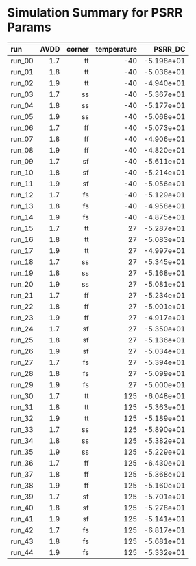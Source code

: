 # Simulation Summary for PSRR Params

| run | AVDD | corner | temperature | PSRR_DC |
| :-- | ---: | -----: | ----------: | ------: |
| run_00 | 1.7 | tt | -40 | -5.198e+01 |
| run_01 | 1.8 | tt | -40 | -5.036e+01 |
| run_02 | 1.9 | tt | -40 | -4.940e+01 |
| run_03 | 1.7 | ss | -40 | -5.367e+01 |
| run_04 | 1.8 | ss | -40 | -5.177e+01 |
| run_05 | 1.9 | ss | -40 | -5.068e+01 |
| run_06 | 1.7 | ff | -40 | -5.073e+01 |
| run_07 | 1.8 | ff | -40 | -4.906e+01 |
| run_08 | 1.9 | ff | -40 | -4.820e+01 |
| run_09 | 1.7 | sf | -40 | -5.611e+01 |
| run_10 | 1.8 | sf | -40 | -5.214e+01 |
| run_11 | 1.9 | sf | -40 | -5.056e+01 |
| run_12 | 1.7 | fs | -40 | -5.129e+01 |
| run_13 | 1.8 | fs | -40 | -4.958e+01 |
| run_14 | 1.9 | fs | -40 | -4.875e+01 |
| run_15 | 1.7 | tt | 27 | -5.287e+01 |
| run_16 | 1.8 | tt | 27 | -5.083e+01 |
| run_17 | 1.9 | tt | 27 | -4.997e+01 |
| run_18 | 1.7 | ss | 27 | -5.345e+01 |
| run_19 | 1.8 | ss | 27 | -5.168e+01 |
| run_20 | 1.9 | ss | 27 | -5.081e+01 |
| run_21 | 1.7 | ff | 27 | -5.234e+01 |
| run_22 | 1.8 | ff | 27 | -5.001e+01 |
| run_23 | 1.9 | ff | 27 | -4.917e+01 |
| run_24 | 1.7 | sf | 27 | -5.350e+01 |
| run_25 | 1.8 | sf | 27 | -5.136e+01 |
| run_26 | 1.9 | sf | 27 | -5.034e+01 |
| run_27 | 1.7 | fs | 27 | -5.394e+01 |
| run_28 | 1.8 | fs | 27 | -5.099e+01 |
| run_29 | 1.9 | fs | 27 | -5.000e+01 |
| run_30 | 1.7 | tt | 125 | -6.048e+01 |
| run_31 | 1.8 | tt | 125 | -5.363e+01 |
| run_32 | 1.9 | tt | 125 | -5.189e+01 |
| run_33 | 1.7 | ss | 125 | -5.890e+01 |
| run_34 | 1.8 | ss | 125 | -5.382e+01 |
| run_35 | 1.9 | ss | 125 | -5.229e+01 |
| run_36 | 1.7 | ff | 125 | -6.430e+01 |
| run_37 | 1.8 | ff | 125 | -5.368e+01 |
| run_38 | 1.9 | ff | 125 | -5.160e+01 |
| run_39 | 1.7 | sf | 125 | -5.701e+01 |
| run_40 | 1.8 | sf | 125 | -5.278e+01 |
| run_41 | 1.9 | sf | 125 | -5.141e+01 |
| run_42 | 1.7 | fs | 125 | -6.817e+01 |
| run_43 | 1.8 | fs | 125 | -5.681e+01 |
| run_44 | 1.9 | fs | 125 | -5.332e+01 |
